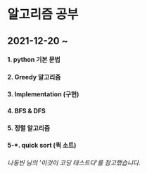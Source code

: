 # 알고리즘 공부
## 2021-12-20 ~
#### 1. python 기본 문법
#### 2. Greedy 알고리즘
#### 3. Implementation (구현)
#### 4. BFS & DFS
#### 5. 정렬 알고리즘
#### 5-*. quick sort (퀵 소트)


###### 나동빈 님의 '이것이 코딩 테스트다'를 참고했습니다.
